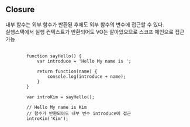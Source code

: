 ## Closure
내부 함수는 외부 함수가 반환된 후에도 외부 함수의 변수에 접근할 수 있다.<br>
실행스택에서 실행 컨텍스트가 반환되어도 VO는 살아있으므로 스코프 체인으로 접근 가능
<pre>
    <code>
        function sayHello() {
            var introduce = 'Hello My name is ';

            return function(name) {
                console.log(introduce + name);
            }
        }

        var introKim = sayHello();

        // Hello My name is Kim
        // 함수가 반환되어도 내부 변수 introduce에 접근
        introKim('Kim');
    </code>
</pre>